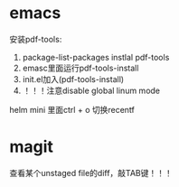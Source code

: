 # emacs

安装pdf-tools:
1. package-list-packages instlal pdf-tools
2. emasc里面运行pdf-tools-install
3. init.el加入(pdf-tools-install)
4. ！！！注意disable global linum mode

helm mini 里面ctrl + o 切换recentf


# magit 

查看某个unstaged file的diff，敲TAB键！！！
